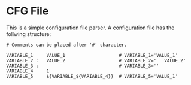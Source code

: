 # CFG File

This is a simple configuration file parser. A configuration file has the follwing structure:

```
# Comments can be placed after '#' character.

VARIABLE_1     VALUE_1                    # VARIABLE_1='VALUE_1'
VARIABLE_2 :   VALUE_2                    # VARIABLE_2='   VALUE_2'
VARIABLE_3 :                              # VARIABLE_3=''
VARIABLE_4     1
VARIABLE_5     ${VARIABLE_${VARIABLE_4}}  # VARIABLE_5='VALUE_1'
```
